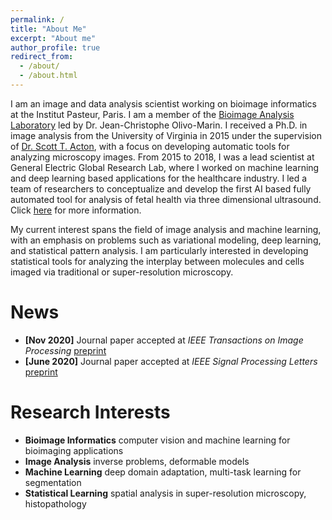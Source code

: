 ```yaml
---
permalink: /
title: "About Me"
excerpt: "About me"
author_profile: true
redirect_from: 
  - /about/
  - /about.html
---
```

I am an image and data analysis scientist working on bioimage informatics at the Institut Pasteur, Paris. I am a member of the [Bioimage Analysis Laboratory](https://www.google.com/url?q=https%3A%2F%2Fresearch.pasteur.fr%2Fen%2Fteam%2Fbioimage-analysis%2F&sa=D&sntz=1&usg=AFQjCNGpJj9hsS7B13fK6ttcSjKou_sRXA) led by Dr. Jean-Christophe Olivo-Marin. I received a Ph.D. in image analysis from the University of Virginia in 2015 under the supervision of [Dr. Scott T. Acton](https://www.google.com/url?q=https%3A%2F%2Fengineering.virginia.edu%2Ffaculty%2Fscott-t-acton&sa=D&sntz=1&usg=AFQjCNFOTc_SRZp4uc3v5vAUqBLdc0NW6w), with a focus on developing automatic tools for analyzing microscopy images. From 2015 to 2018, I was a lead scientist at General Electric Global Research Lab, where I worked on machine learning and deep learning based applications for the healthcare industry. I led a team of researchers to conceptualize and develop the first AI based fully automated tool for analysis of fetal health via three dimensional ultrasound. Click [here](http://www.google.com/url?q=http%3A%2F%2Fnewsroom.gehealthcare.com%2Fai-helps-doctors-critical-measurement-during-pregnancy%2F%3Futm_source%3Dmailchimp%26utm_medium%3DGESocial%26utm_content%3DSonoCNS%26utm_campaign%3DHIMSS19&sa=D&sntz=1&usg=AFQjCNFfcttbJkdMHaYIbdzWPM5j2Aq2Pw) for more information.

My current interest spans the field of image analysis and machine learning, with an emphasis on problems such as variational modeling, deep learning, and statistical pattern analysis. I am particularly interested in developing statistical tools for analyzing the interplay between molecules and cells imaged via traditional or super-resolution microscopy.

News
======
- **[Nov 2020]** Journal paper accepted at *IEEE Transactions on Image Processing* [preprint](http://suvadip21.github.io/files/c3i_final.pdf)
- **[June 2020]** Journal paper accepted at *IEEE Signal Processing Letters* [preprint](http://suvadip21.github.io/files/suvadip-final-twocol.pdf)

Research Interests
======
- **Bioimage Informatics** computer vision and machine learning for bioimaging applications
- **Image Analysis** inverse problems, deformable models
- **Machine Learning** deep domain adaptation, multi-task learning for segmentation
- **Statistical Learning** spatial analysis in super-resolution microscopy, histopathology 
